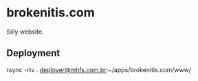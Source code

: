 # brokenitis.com

Silly website.

## Deployment

rsync -rtv . deployer@mhfs.com.br:~/apps/brokenitis.com/www/
